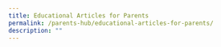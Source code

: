 ```yaml
---
title: Educational Articles for Parents
permalink: /parents-hub/educational-articles-for-parents/
description: ""
---
```

